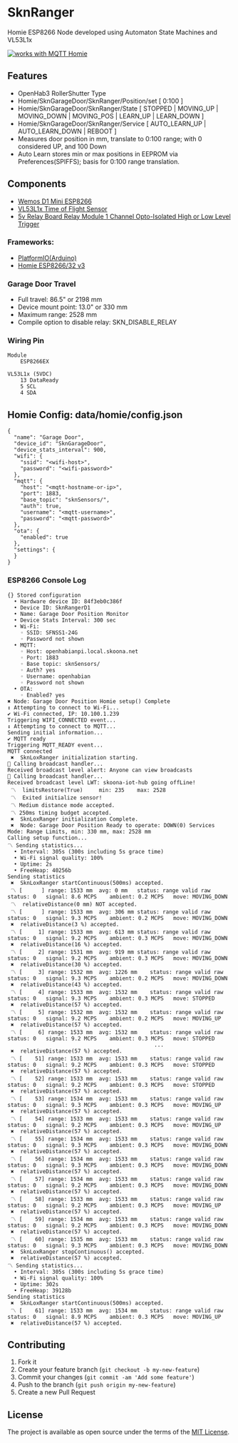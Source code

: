 # SknRanger
Homie ESP8266 Node developed using Automaton State Machines and VL53L1x

<a href="https://homieiot.github.io/">
  <img src="https://homieiot.github.io/img/works-with-homie.png" alt="works with MQTT Homie">
</a>

## Features
* OpenHab3 RollerShutter Type
* Homie/SknGarageDoor/SknRanger/Position/set [ 0:100 ]
* Homie/SknGarageDoor/SknRanger/State [ STOPPED | MOVING_UP | MOVING_DOWN | MOVING_POS | LEARN_UP | LEARN_DOWN ]
* Homie/SknGarageDoor/SknRanger/Service [ AUTO_LEARN_UP | AUTO_LEARN_DOWN | REBOOT ]
* Measures door position in mm, translate to 0:100 range; with 0 considered UP, and 100 Down
* Auto Learn stores min or max positions in EEPROM via Preferences(SPIFFS); basis for 0:100 range translation.

## Components
* [Wemos D1 Mini ESP8266](https://www.amazon.com/MELIFE-Development-Wireless-Internet-MicroPython/dp/B08H1YRN4M/ref=sr_1_10?crid=2Y9PEH0OFTXPL&keywords=memos+d1+mini+esp8266&qid=1663331796&s=electronics&sprefix=memos+d1+mini+esp8266%2Celectronics%2C84&sr=1-10)
* [VL53L1x Time of Flight Sensor](https://www.amazon.com/DWEII-Measurement-Extension-Compatible-Raspberry/dp/B09V4DS888/ref=sr_1_4_sspa?crid=1SZRJKYL8C1IB&keywords=vl53l1x+tof+sensor+module&qid=1663331559&sprefix=vl53l1%2Caps%2C89&sr=8-4-spons&psc=1)
* [5v Relay Board Relay Module 1 Channel Opto-Isolated High or Low Level Trigger](https://www.amazon.com/AOICRIE-Optocoupler-Isolation-Compatible-Development/dp/B08C71QL65/ref=sr_1_6?crid=3GQ5B5O0AT995&keywords=HiLetgo+2pcs+5V+One+Channel+Relay+Module+Relay+Switch+with+OPTO+Isolation+High+Low+Level+Trigger&qid=1663330959&s=electronics&sprefix=hiletgo+2pcs+5v+one+channel+relay+module+relay+switch+with+opto+isolation+high+low+level+trigger%2Celectronics%2C109&sr=1-6)

### Frameworks: 
* [PlatformIO(Arduino)](https://platformio.org)
* [Homie ESP8266/32 v3](https://github.com/homieiot/homie-esp8266)

### Garage Door Travel
* Full travel:        86.5" or 2198 mm
* Device mount point: 13.0" or  330 mm
* Maximum range:               2528 mm
* Compile option to disable relay:  SKN_DISABLE_RELAY

### Wiring Pin
    Module
        ESP8266EX 

    VL53L1x (5VDC)
        13 DataReady 
        5 SCL
        4 SDA

## Homie Config: data/homie/config.json
```
{
  "name": "Garage Door",
  "device_id": "SknGarageDoor",
  "device_stats_interval": 900,  
  "wifi": {
    "ssid": "<wifi-host>",
    "password": "<wifi-password>"
  },
  "mqtt": {
    "host": "<mqtt-hostname-or-ip>",
    "port": 1883,
	"base_topic": "sknSensors/",
    "auth": true,
    "username": "<mqtt-username>",
    "password": "<mqtt-password>"
  },
  "ota": {
    "enabled": true
  },
  "settings": {
  }
}
```

### ESP8266 Console Log
```
{} Stored configuration
  • Hardware device ID: 84f3eb0c386f
  • Device ID: SknRangerD1
  • Name: Garage Door Position Monitor
  • Device Stats Interval: 300 sec
  • Wi-Fi: 
    ◦ SSID: SFNSS1-24G
    ◦ Password not shown
  • MQTT: 
    ◦ Host: openhabianpi.local.skoona.net
    ◦ Port: 1883
    ◦ Base topic: sknSensors/
    ◦ Auth? yes
    ◦ Username: openhabian
    ◦ Password not shown
  • OTA: 
    ◦ Enabled? yes
✖ Node: Garage Door Position Homie setup() Complete
↕ Attempting to connect to Wi-Fi...
✔ Wi-Fi connected, IP: 10.100.1.239
Triggering WIFI_CONNECTED event...
↕ Attempting to connect to MQTT...
Sending initial information...
✔ MQTT ready
Triggering MQTT_READY event...
MQTT connected
 ✖  SknLoxRanger initialization starting.
📢 Calling broadcast handler...
Received broadcast level alert: Anyone can view broadcasts
📢 Calling broadcast handler...
Received broadcast level LWT: skoona-iot-hub going offLine!
 〽  limitsRestore(True) 	min: 235 	max: 2528
 〽  Exited initialize sensor!
 〽 Medium distance mode accepted.
 〽 250ms timing budget accepted.
 ✖  SknLoxRanger initialization Complete.
 ✖  Node: Garage Door Position Ready to operate: DOWN(0) Services Mode: Range Limits, min: 330 mm, max: 2528 mm
Calling setup function...
〽 Sending statistics...
  • Interval: 305s (300s including 5s grace time)
  • Wi-Fi signal quality: 100%
  • Uptime: 2s
  • FreeHeap: 40256b
Sending statistics
 ✖  SknLoxRanger startContinuous(500ms) accepted.
 〽 [      ] range: 1533 mm  avg: 0 mm	status: range valid	raw status: 0	signal: 8.6 MCPS	ambient: 0.2 MCPS	move: MOVING_DOWN
 〽  relativeDistance(0 mm) NOT accepted.
 〽 [      ] range: 1533 mm  avg: 306 mm	status: range valid	raw status: 0	signal: 9.3 MCPS	ambient: 0.2 MCPS	move: MOVING_DOWN
 ✖  relativeDistance(3 %) accepted.
 〽 [     1] range: 1533 mm  avg: 613 mm	status: range valid	raw status: 0	signal: 9.2 MCPS	ambient: 0.3 MCPS	move: MOVING_DOWN
 ✖  relativeDistance(16 %) accepted.
 〽 [     2] range: 1531 mm  avg: 919 mm	status: range valid	raw status: 0	signal: 9.2 MCPS	ambient: 0.3 MCPS	move: MOVING_DOWN
 ✖  relativeDistance(30 %) accepted.
 〽 [     3] range: 1532 mm  avg: 1226 mm	status: range valid	raw status: 0	signal: 9.3 MCPS	ambient: 0.2 MCPS	move: MOVING_DOWN
 ✖  relativeDistance(43 %) accepted.
 〽 [     4] range: 1533 mm  avg: 1532 mm	status: range valid	raw status: 0	signal: 9.3 MCPS	ambient: 0.3 MCPS	move: STOPPED
 ✖  relativeDistance(57 %) accepted.
 〽 [     5] range: 1532 mm  avg: 1532 mm	status: range valid	raw status: 0	signal: 9.2 MCPS	ambient: 0.2 MCPS	move: MOVING_UP
 ✖  relativeDistance(57 %) accepted.
 〽 [     6] range: 1533 mm  avg: 1532 mm	status: range valid	raw status: 0	signal: 9.2 MCPS	ambient: 0.3 MCPS	move: STOPPED
                                              ...
 ✖  relativeDistance(57 %) accepted.
 〽 [    51] range: 1533 mm  avg: 1533 mm	status: range valid	raw status: 0	signal: 9.2 MCPS	ambient: 0.3 MCPS	move: STOPPED
 ✖  relativeDistance(57 %) accepted.
 〽 [    52] range: 1533 mm  avg: 1533 mm	status: range valid	raw status: 0	signal: 9.2 MCPS	ambient: 0.3 MCPS	move: STOPPED
 ✖  relativeDistance(57 %) accepted.
 〽 [    53] range: 1534 mm  avg: 1533 mm	status: range valid	raw status: 0	signal: 9.3 MCPS	ambient: 0.3 MCPS	move: MOVING_UP
 ✖  relativeDistance(57 %) accepted.
 〽 [    54] range: 1533 mm  avg: 1533 mm	status: range valid	raw status: 0	signal: 9.2 MCPS	ambient: 0.3 MCPS	move: MOVING_UP
 ✖  relativeDistance(57 %) accepted.
 〽 [    55] range: 1534 mm  avg: 1533 mm	status: range valid	raw status: 0	signal: 9.3 MCPS	ambient: 0.3 MCPS	move: MOVING_DOWN
 ✖  relativeDistance(57 %) accepted.
 〽 [    56] range: 1534 mm  avg: 1533 mm	status: range valid	raw status: 0	signal: 9.3 MCPS	ambient: 0.3 MCPS	move: MOVING_DOWN
 ✖  relativeDistance(57 %) accepted.
 〽 [    57] range: 1534 mm  avg: 1533 mm	status: range valid	raw status: 0	signal: 9.2 MCPS	ambient: 0.3 MCPS	move: MOVING_DOWN
 ✖  relativeDistance(57 %) accepted.
 〽 [    58] range: 1533 mm  avg: 1533 mm	status: range valid	raw status: 0	signal: 9.2 MCPS	ambient: 0.3 MCPS	move: MOVING_UP
 ✖  relativeDistance(57 %) accepted.
 〽 [    59] range: 1534 mm  avg: 1533 mm	status: range valid	raw status: 0	signal: 9.2 MCPS	ambient: 0.3 MCPS	move: MOVING_DOWN
 ✖  relativeDistance(57 %) accepted.
 〽 [    60] range: 1535 mm  avg: 1533 mm	status: range valid	raw status: 0	signal: 9.3 MCPS	ambient: 0.3 MCPS	move: MOVING_DOWN
 ✖  SknLoxRanger stopContinuous() accepted.
 ✖  relativeDistance(57 %) accepted.
〽 Sending statistics...
  • Interval: 305s (300s including 5s grace time)
  • Wi-Fi signal quality: 100%
  • Uptime: 302s
  • FreeHeap: 39128b
Sending statistics
 ✖  SknLoxRanger startContinuous(500ms) accepted.
 〽 [    61] range: 1533 mm  avg: 1534 mm	status: range valid	raw status: 0	signal: 8.9 MCPS	ambient: 0.3 MCPS	move: MOVING_UP
 ✖  relativeDistance(57 %) accepted.
```

## Contributing

1. Fork it 
2. Create your feature branch (`git checkout -b my-new-feature`)
3. Commit your changes (`git commit -am 'Add some feature'`)
4. Push to the branch (`git push origin my-new-feature`)
5. Create a new Pull Request


## License

The project is available as open source under the terms of the [MIT License](http://opensource.org/licenses/MIT).

